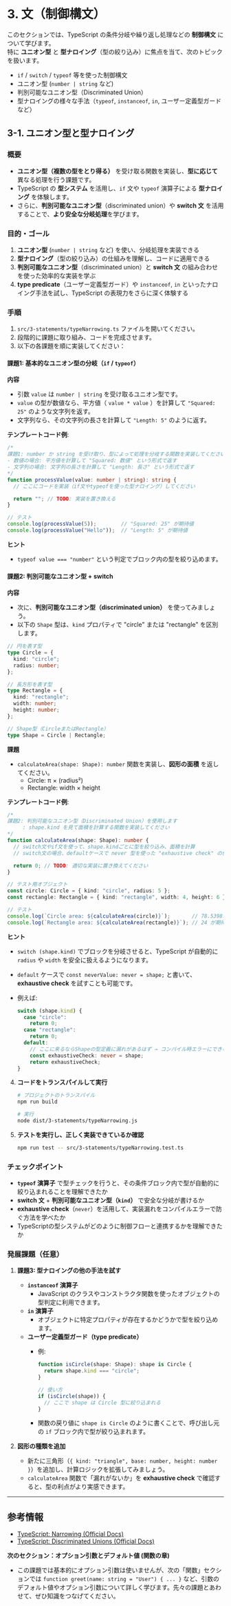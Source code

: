 # 3. 文（制御構文）

このセクションでは、TypeScript の条件分岐や繰り返し処理などの **制御構文** について学びます。  
特に **ユニオン型** と **型ナロイング**（型の絞り込み）に焦点を当て、次のトピックを扱います。

- `if` / `switch` / `typeof` 等を使った制御構文
- ユニオン型 (`number | string` など)
- 判別可能なユニオン型（Discriminated Union）
- 型ナロイングの様々な手法（`typeof`, `instanceof`, `in`, ユーザー定義型ガード など）

## 3-1. ユニオン型と型ナロイング

### 概要

- **ユニオン型（複数の型をとり得る）** を受け取る関数を実装し、**型に応じて** 異なる処理を行う課題です。
- TypeScript の **型システム** を活用し、`if` 文や `typeof` 演算子による **型ナロイング** を体験します。
- さらに、**判別可能なユニオン型**（discriminated union）や **switch 文** を活用することで、**より安全な分岐処理**を学びます。

### 目的・ゴール

1. **ユニオン型** (`number | string` など) を使い、分岐処理を実装できる
2. **型ナロイング**（型の絞り込み）の仕組みを理解し、コードに適用できる
3. **判別可能なユニオン型**（discriminated union）と **switch 文** の組み合わせを使った効率的な実装を学ぶ
4. **type predicate**（ユーザー定義型ガード）や `instanceof`, `in` といったナロイング手法を試し、TypeScript の表現力をさらに深く体験する

### 手順

1. `src/3-statements/typeNarrowing.ts` ファイルを開いてください。
2. 段階的に課題に取り組み、コードを完成させます。
3. 以下の各課題を順に実装してください：

#### 課題1: 基本的なユニオン型の分岐（`if` / `typeof`）

**内容**  

- 引数 `value` は `number | string` を受け取るユニオン型です。  
- `value` の型が数値なら、平方値（ `value * value` ）を計算して `"Squared: 25"` のような文字列を返す。  
- 文字列なら、その文字列の長さを計算して `"Length: 5"` のように返す。  

**テンプレートコード例**:

```ts
/*
課題1: number か string を受け取り、型によって処理を分岐する関数を実装してください
- 数値の場合: 平方値を計算して "Squared: 数値" という形式で返す
- 文字列の場合: 文字列の長さを計算して "Length: 長さ" という形式で返す
*/
function processValue(value: number | string): string {
  // ここにコードを実装（if文やtypeofを使った型ナロイング）してください

  return ""; // TODO: 実装を置き換える
}

// テスト
console.log(processValue(5));        // "Squared: 25" が期待値
console.log(processValue("Hello"));  // "Length: 5" が期待値
```

**ヒント**  

- `typeof value === "number"` という判定でブロック内の型を絞り込めます。

#### 課題2: 判別可能なユニオン型 + switch

**内容**  

- 次に、**判別可能なユニオン型（discriminated union）** を使ってみましょう。  
- 以下の `Shape` 型は、`kind` プロパティで "circle" または "rectangle" を区別します。  

```ts
// 円を表す型
type Circle = {
  kind: "circle";
  radius: number;
};

// 長方形を表す型
type Rectangle = {
  kind: "rectangle";
  width: number;
  height: number;
};

// Shape型（CircleまたはRectangle）
type Shape = Circle | Rectangle;
```

**課題**  

- `calculateArea(shape: Shape): number` 関数を実装し、**図形の面積** を返してください。  
  - Circle: π × (radius²)  
  - Rectangle: width × height  

**テンプレートコード例**:

```ts
/*
課題2: 判別可能なユニオン型（Discriminated Union）を使用します
     : shape.kind を見て面積を計算する関数を実装してください
*/
function calculateArea(shape: Shape): number {
  // switch文やif文を使って、shape.kindごとに型を絞り込み、面積を計算
  // switch文の場合、defaultケースで never 型を使った "exhaustive check" の例も試せます

  return 0; // TODO: 適切な実装に置き換えてください
}

// テスト用オブジェクト
const circle: Circle = { kind: "circle", radius: 5 };
const rectangle: Rectangle = { kind: "rectangle", width: 4, height: 6 };

// テスト
console.log(`Circle area: ${calculateArea(circle)}`);       // 78.5398... が期待値
console.log(`Rectangle area: ${calculateArea(rectangle)}`); // 24 が期待値
```

**ヒント**  

- `switch (shape.kind)` でブロックを分岐させると、TypeScript が自動的に `radius` や `width` を安全に扱えるようになります。  
- `default` ケースで `const neverValue: never = shape;` と書いて、**exhaustive check** を試すことも可能です。  
- 例えば:

  ```ts
  switch (shape.kind) {
    case "circle":
      return 0;
    case "rectangle":
      return 0;
    default:
      // ここに来るならShapeの型定義に漏れがあるはず → コンパイル時エラーにできる
      const exhaustiveCheck: never = shape;
      return exhaustiveCheck;
  }
  ```

4. **コードをトランスパイルして実行**  

   ```bash
   # プロジェクトのトランスパイル
   npm run build

   # 実行
   node dist/3-statements/typeNarrowing.js
   ```

5. **テストを実行し、正しく実装できているか確認**

   ```bash
   npm run test -- src/3-statements/typeNarrowing.test.ts
   ```

### チェックポイント

- **`typeof` 演算子** で型チェックを行うと、その条件ブロック内で型が自動的に絞り込まれることを理解できたか
- **switch 文** + **判別可能なユニオン型（`kind`）** で安全な分岐が書けるか
- **exhaustive check**（`never`）を活用して、実装漏れをコンパイルエラーで防ぐ方法を学べたか
- TypeScriptの型システムがどのように制御フローと連携するかを理解できたか

### 発展課題（任意）

1. **課題3: 型ナロイングの他の手法を試す**
   - **`instanceof` 演算子**  
     - JavaScript のクラスやコンストラクタ関数を使ったオブジェクトの型判定に利用できます。
   - **`in` 演算子**  
     - オブジェクトに特定プロパティが存在するかどうかで型を絞り込めます。
   - **ユーザー定義型ガード（type predicate）**  
     - 例:

       ```ts
       function isCircle(shape: Shape): shape is Circle {
         return shape.kind === "circle";
       }

       // 使い方
       if (isCircle(shape)) {
         // ここで shape は Circle 型に絞り込まれる
       }
       ```

     - 関数の戻り値に `shape is Circle` のように書くことで、呼び出し元の `if` ブロック内で型が絞り込まれます。

2. **図形の種類を追加**  
   - 新たに三角形（`{ kind: "triangle", base: number, height: number }`）を追加し、計算ロジックを拡張してみましょう。
   - `calculateArea` 関数で「漏れがないか」を **exhaustive check** で確認すると、型の利点がより実感できます。

---

## 参考情報

- [TypeScript: Narrowing (Official Docs)](https://www.typescriptlang.org/docs/handbook/2/narrowing.html)  
- [TypeScript: Discriminated Unions (Official Docs)](https://www.typescriptlang.org/docs/handbook/2/narrowed-types.html#discriminated-unions)

**次のセクション：オプション引数とデフォルト値 (関数の章)**  

- この課題では基本的にオプション引数は使いませんが、次の「関数」セクションでは `function greet(name: string = "User") { ... }` など、引数のデフォルト値やオプション引数について詳しく学びます。先々の課題とあわせて、ぜひ知識をつなげてください。
